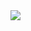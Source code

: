 <a href="https://portal.azure.com/#create/Microsoft.Template/uri/https%3A%2F%2Fraw.githubusercontent.com%2Fwadstromtech%2Fsentinel%2Fmaster%2FPlaybooks%2FRecordedFuture%2FtiIndicators%2FIP%20TI%2FIPRecentBotnet%2FAlerting%2Ftemplate.json" target="_blank">
    <img src="https://aka.ms/deploytoazurebutton""/>
</a>
